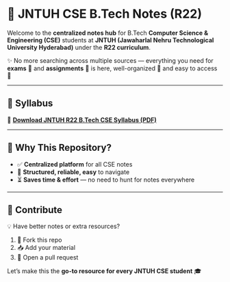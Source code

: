 # 📘 JNTUH CSE B.Tech Notes (R22)

Welcome to the **centralized notes hub** for B.Tech **Computer Science & Engineering (CSE)** students at **JNTUH (Jawaharlal Nehru Technological University Hyderabad)** under the **R22 curriculum**.  

✨ No more searching across multiple sources — everything you need for **exams** 📝 and **assignments** 📂 is here, well-organized 📑 and easy to access 🚀  

---

## 📑 Syllabus  
📌 [**Download JNTUH R22 B.Tech CSE Syllabus (PDF)**](https://github.com/sathhvik/Academic-Notes-JNTUH-CSE-R22/blob/main/R22B.Tech.CSECourseStructureSyllabus.pdf)

---

## 🌟 Why This Repository?  
- ✅ **Centralized platform** for all CSE notes  
- 📂 **Structured, reliable, easy** to navigate  
- ⏳ **Saves time & effort** — no need to hunt for notes everywhere  

---

## 🤝 Contribute  
💡 Have better notes or extra resources?  
1. 🍴 Fork this repo  
2. 📥 Add your material  
3. 🔀 Open a pull request  

Let’s make this the **go-to resource for every JNTUH CSE student** 🎓 
